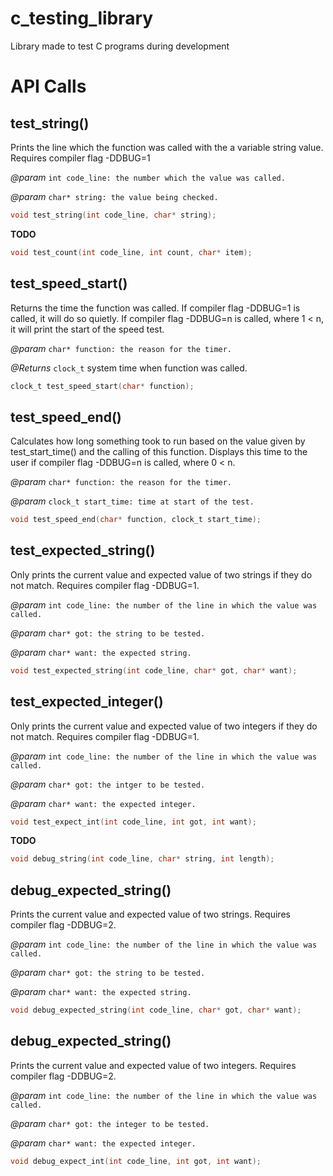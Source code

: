# c_testing_library
Library made to test C programs during development

# API Calls

## test_string()
Prints the line which the function was called with the a variable string value. Requires compiler flag -DDBUG=1

_@param_ `int code_line: the number which the value was called.`

_@param_ `char* string: the value being checked.`

```c
void test_string(int code_line, char* string);
```

**TODO**

```c
void test_count(int code_line, int count, char* item);
```

## test_speed_start()
Returns the time the function was called. If compiler flag -DDBUG=1 is called, it will do so quietly. If compiler flag -DDBUG=n is called, where 1 < n, it will print the start of the speed test.

_@param_ `char* function: the reason for the timer.`

_@Returns_ `clock_t` system time when function was called.

```c
clock_t test_speed_start(char* function);
```

## test_speed_end()
Calculates how long something took to run based on the value given by test_start_time() and the calling of this function. Displays this time to the user if compiler flag -DDBUG=n is called, where 0 < n.

_@param_ `char* function: the reason for the timer.`

_@param_ `clock_t start_time: time at start of the test.`

```c
void test_speed_end(char* function, clock_t start_time);
```

## test_expected_string()
Only prints the current value and expected value of two strings if they do not match. Requires compiler flag -DDBUG=1.

_@param_ `int code_line: the number of the line in which the value was called.`

_@param_ `char* got: the string to be tested.`

_@param_ `char* want: the expected string.`

```c
void test_expected_string(int code_line, char* got, char* want);
```

## test_expected_integer()
Only prints the current value and expected value of two integers if they do not match. Requires compiler flag -DDBUG=1.

_@param_ `int code_line: the number of the line in which the value was called.`

_@param_ `char* got: the intger to be tested.`

_@param_ `char* want: the expected integer.`

```c
void test_expect_int(int code_line, int got, int want);
```

**TODO**

```c
void debug_string(int code_line, char* string, int length);
```

## debug_expected_string()
Prints the current value and expected value of two strings. Requires compiler flag -DDBUG=2.

_@param_ `int code_line: the number of the line in which the value was called.`

_@param_ `char* got: the string to be tested.`

_@param_ `char* want: the expected string.`

```c
void debug_expected_string(int code_line, char* got, char* want);
```

## debug_expected_string()
Prints the current value and expected value of two integers. Requires compiler flag -DDBUG=2.

_@param_ `int code_line: the number of the line in which the value was called.`

_@param_ `char* got: the integer to be tested.`

_@param_ `char* want: the expected integer.`

```c
void debug_expect_int(int code_line, int got, int want);
```
